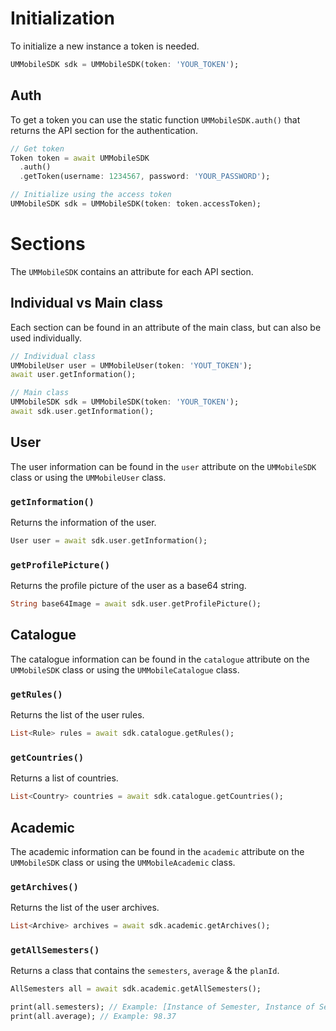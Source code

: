 # Initialization
To initialize a new instance a token is needed.
```dart
UMMobileSDK sdk = UMMobileSDK(token: 'YOUR_TOKEN');
```

## Auth
To get a token you can use the static function `UMMobileSDK.auth()` that returns the API section for the authentication.
```dart
// Get token
Token token = await UMMobileSDK
  .auth()
  .getToken(username: 1234567, password: 'YOUR_PASSWORD');

// Initialize using the access token
UMMobileSDK sdk = UMMobileSDK(token: token.accessToken);
```

# Sections
The `UMMobileSDK` contains an attribute for each API section.

## Individual vs Main class
Each section can be found in an attribute of the main class, but can also be used individually.
```dart
// Individual class
UMMobileUser user = UMMobileUser(token: 'YOUT_TOKEN');
await user.getInformation();

// Main class
UMMobileSDK sdk = UMMobileSDK(token: 'YOUR_TOKEN');
await sdk.user.getInformation();
```

## User
The user information can be found in the `user` attribute on the `UMMobileSDK` class or using the `UMMobileUser` class.

### `getInformation()`
Returns the information of the user.
```dart
User user = await sdk.user.getInformation();
```

### `getProfilePicture()`
Returns the profile picture of the user as a base64 string.
```dart
String base64Image = await sdk.user.getProfilePicture();
```

## Catalogue
The catalogue information can be found in the `catalogue` attribute on the `UMMobileSDK` class or using the `UMMobileCatalogue` class.

### `getRules()`
Returns the list of the user rules.
```dart
List<Rule> rules = await sdk.catalogue.getRules();
```

### `getCountries()`
Returns a list of countries.
```dart
List<Country> countries = await sdk.catalogue.getCountries();
```

## Academic
The academic information can be found in the `academic` attribute on the `UMMobileSDK` class or using the `UMMobileAcademic` class.

### `getArchives()`
Returns the list of the user archives.
```dart
List<Archive> archives = await sdk.academic.getArchives();
```

### `getAllSemesters()`
Returns a class that contains the `semesters`, `average` & the `planId`.
```dart
AllSemesters all = await sdk.academic.getAllSemesters();

print(all.semesters); // Example: [Instance of Semester, Instance of Semester]
print(all.average); // Example: 98.37
```
